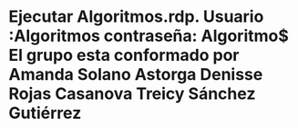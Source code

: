 Ejecutar Algoritmos.rdp. Usuario :Algoritmos contraseña: Algoritmo$
El grupo esta conformado por
Amanda Solano Astorga
Denisse Rojas Casanova
Treicy Sánchez Gutiérrez
===================
